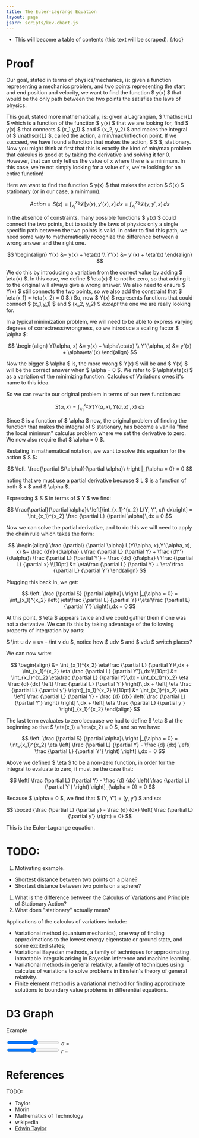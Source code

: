 ```yaml
---
title: The Euler-Lagrange Equation
layout: page
jsarr: scripts/kev-chart.js
---
```


* This will become a table of contents (this text will be scraped).
{:toc}

# Proof

Our goal, stated in terms of physics/mechanics, is: given a function representing a mechanics problem, and two points representing the start and end position and velocity, we want to find the function $ y(x) $ that would be the only path between the two points the satisfies the laws of physics.

This goal, stated more mathematically, is: given a Lagrangian, $ \mathscr{L} $ which is a function of the function $ y(x) $ that we are looking for, find $ y(x) $ that connects $ (x_1,y_1) $ and $ (x_2, y_2) $ and makes the integral of $ \mathscr{L} $, called the action, a min/max/inflection point. If we succeed, we have found a function that makes the action, $ S $, stationary. Now you might think at first that this is exactly the kind of min/max problem that calculus is good at by taking the derivative and solving it for 0. However, that can only tell us the value of x where there is a minimum. In this case, we're not simply looking for a value of x, we're looking for an entire function!

Here we want to find the function $ y(x) $ that makes the action $ S(x) $ stationary (or in our case, a minimum).

$$ Action = S(x)=\int_{x_1}^{x_2} \mathscr{L}[y(x),y'(x),x]\,dx = \int_{x_1}^{x_2} \mathscr{L}(y,y',x)\,dx $$

In the absence of constraints, many possible functions $ y(x) $ could connect the two points, but to satisfy the laws of physics only a single specific path between the two points is valid. In order to find this path, we need some way to mathematically recognize the difference between a wrong answer and the right one.

$$
\begin{align}
Y(x) &= y(x) + \eta(x) \\
Y'(x) &= y'(x) + \eta'(x)
\end{align}
$$

We do this by introducing a variation from the correct value by adding $ \eta(x) $. In this case, we define $ \eta(x) $ to not be zero, so that adding it to the original will always give a wrong answer. We also need to ensure $ Y(x) $ still connects the two points, so we also add the constraint that $ \eta(x_1) = \eta(x_2) = 0 $.) So, now $ Y(x) $ represents functions that could connect $ (x_1,y_1) $ and $ (x_2, y_2) $ _except_ the one we are really looking for.

In a typical minimization problem, we will need to be able to express varying degrees of correctness/wrongness, so we introduce a scaling factor $ \alpha $:

$$
\begin{align}
Y(\alpha, x) &= y(x) + \alpha\eta(x) \\
Y'(\alpha, x) &= y'(x) + \alpha\eta'(x)
\end{align}
$$

Now the bigger $ \alpha $ is, the more wrong $ Y(x) $ will be and $ Y(x) $ will be the correct answer when $ \alpha = 0 $. We refer to $ \alpha\eta(x) $ as a variation of the minimizing function.  Calculus of Variations owes it's name to this idea.

So we can rewrite our original problem in terms of our new function as:

$$ S(\alpha, x) = \int_{x_1}^{x_2} \mathscr{L}(Y(\alpha, x), Y(\alpha, x)', x)\ dx $$

Since S is a function of $ \alpha $ now, the original problem of finding the function that makes the integral of S stationary, has become a vanilla "find the local minimum" calculus problem where we set the derivative to zero. We now also require that $ \alpha = 0 $.

Restating in mathematical notation, we want to solve this equation for the action $ S $:

$$ \left. \frac{\partial S(\alpha)}{\partial \alpha}\ \right |_{\alpha = 0} = 0 $$

noting that we must use a partial derivative because $ L $ is a function of both $ x $ and $ \alpha $.

Expressing $ S $ in terms of $ Y $ we find:

$$ \frac{\partial}{\partial \alpha}\ \left[\int_{x_1}^{x_2} L(Y, Y', x)\ dx\right]
= \int_{x_1}^{x_2} \frac {\partial L} {\partial \alpha}\,dx = 0
$$

Now we can solve the partial derivative, and to do this we will need to apply the chain rule which takes the form:

$$
\begin{align}
\frac {\partial} {\partial \alpha} L(Y(\alpha, x),Y'(\alpha, x), x)
&= \frac {dY} {d\alpha} \ \frac {\partial L} {\partial Y} + \frac {dY'} {d\alpha}\ \frac {\partial L} {\partial Y'} + \frac {dx} {d\alpha} \ \frac {\partial L} {\partial x} \\[10pt]
&= \eta\frac {\partial L} {\partial Y} + \eta'\frac {\partial L} {\partial Y'}
\end{align}
$$

Plugging this back in, we get:

$$
\left. \frac {\partial S} {\partial \alpha}\ \right |_{\alpha = 0}
= \int_{x_1}^{x_2} \left(  \eta\frac {\partial L} {\partial Y}+\eta'\frac {\partial L} {\partial Y'} \right)\,dx = 0
$$

At this point, $ \eta $ appears twice and we could gather them if one was not a derivative. We can fix this by taking advantage of the following property of integration by parts:

$ \int u dv = uv - \int v du $, notice how $ udv $ and $ vdu $ switch places?

We can now write:

$$
\begin{align}
&= \int_{x_1}^{x_2} \eta\frac {\partial L} {\partial Y}\,dx + \int_{x_1}^{x_2} \eta'\frac {\partial L} {\partial Y'}\,dx \\[10pt]
&= \int_{x_1}^{x_2} \eta\frac {\partial L} {\partial Y}\,dx - \int_{x_1}^{x_2} \eta \frac {d} {dx} \left( \frac {\partial L} {\partial Y'} \right)\,dx + \left[ \eta \frac {\partial L} {\partial y'} \right]_{x_1}^{x_2} \\[10pt]
&= \int_{x_1}^{x_2} \eta \left[ \frac {\partial L} {\partial Y} - \frac {d} {dx} \left( \frac {\partial L} {\partial Y'} \right) \right] \,dx + \left[ \eta \frac {\partial L} {\partial y'} \right]_{x_1}^{x_2}
\end{align}
$$

The last term evaluates to zero because we had to define $ \eta $ at the beginning so that $ \eta(x_1) = \eta(x_2) = 0 $, and so we have:

$$
\left. \frac {\partial S} {\partial \alpha}\ \right |_{\alpha = 0}
= \int_{x_1}^{x_2} \eta \left[ \frac {\partial L} {\partial Y} - \frac {d} {dx} \left( \frac {\partial L} {\partial Y'} \right) \right] \,dx = 0
$$

Above we defined $ \eta $ to be a non-zero function, in order for the integral to evaluate to zero, it must be the case that:

$$
\left[ \frac {\partial L} {\partial Y} - \frac {d} {dx} \left( \frac {\partial L} {\partial Y'} \right) \right]_{\alpha = 0} = 0
$$

Because $ \alpha = 0 $, we find that $ (Y, Y') = (y, y') $ and so:

$$
\boxed {\frac {\partial L} {\partial y} - \frac {d} {dx} \left( \frac {\partial L} {\partial y'} \right) = 0}
$$

This is the Euler-Lagrange equation.

# TODO:

1. Motivating example.
* Shortest distance between two points on a plane?
* Shortest distance between two points on a sphere?
1. What is the difference between the Calculus of Variations and Principle of Stationary Action?
1. What does "stationary" actually mean?

Applications of the calculus of variations include:

* Variational method (quantum mechanics), one way of finding approximations to the lowest energy eigenstate or ground state, and some excited states;
* Variational Bayesian methods, a family of techniques for approximating intractable integrals arising in Bayesian inference and machine learning.
* Variational methods in general relativity, a family of techniques using calculus of variations to solve problems in Einstein's theory of general relativity.
* Finite element method is a variational method for finding approximate solutions to boundary value problems in differential equations.


# D3 Graph

Example

<style>

body {
  width: 960px;
  height: 500px;
  position: relative;
}

.axis path,
.axis line {
  fill: none;
  stroke: white;
  shape-rendering: crispEdges;
}

.axis text {
  font: 10px sans-serif;
  stroke: white;
}

.line {
  fill: none;
  stroke-linecap: round;
  stroke: white;
}

line {
  stroke: white;
  shape-rendering: crispEdges;
}

form {
  position: absolute;
  bottom: 27px;
  right: 50px;
}

input {
  width: 140px;
}

output {
  display: inline-block;
  width: 3.5em;
}

</style>


<div id="kdgform">
  <div id="acceleration">
    <input type="range" min="0" max="1" step=".01" value=".55">
    <span><i>a</i> = <output name="acceleration"></output></span>
  </div>
  <div id="reflection">
    <input type="range" min="0" max="1" step=".01" value=".5">
    <span><i>r</i> = <output name="reflection"></output></span>
  </div>
</div>

# References
TODO:

* Taylor
* Morin
* Mathematics of Technology
* wikipedia
* [Edwin Taylor](http://www.eftaylor.com/leastaction.html)
